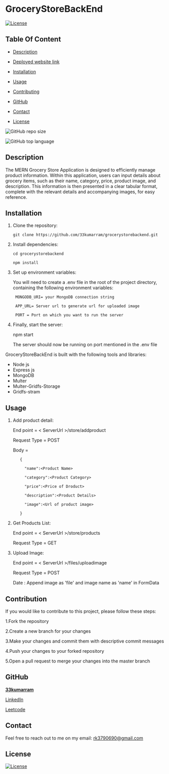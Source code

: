 # GroceryStoreBackEnd

  [![License](https://img.shields.io/static/v1?label=License&message=MIT&color=blue&?style=plastic&logo=appveyor)](https://opensource.org/license/MIT)



## Table Of Content

- [Description](#description)
- [Deployed website link](#deployedWebsite)
- [Installation](#installation)
- [Usage](#usage)
- [Contributing](#contribution)

- [GitHub](#github)
- [Contact](#contact)
- [License](#license)




![GitHub repo size](https://img.shields.io/github/repo-size/33kumarram/NodeOtpLoginApi?style=plastic)

  ![GitHub top language](https://img.shields.io/github/languages/top/33kumarram/NodeOtpLoginApi?style=plastic)



## Description

The MERN Grocery Store Application is designed to efficiently manage product information. Within this application, users can input details about grocery items, such as their name, category, price, product image, and description. This information is then presented in a clear tabular format, complete with the relevant details and accompanying images, for easy reference.
  








## Installation

1. Clone the repository:

       git clone https://github.com/33kumarram/grocerystorebackend.git


2. Install dependencies:

       cd grocerystorebackend

       npm install


3. Set up environment variables:
  
      You will need to create a .env file in the root of the project directory, containing the following environment variables:

        MONGODB_URI= your MongoDB connection string

        APP_URL= Server url to generate url for uploaded image

        PORT = Port on which you want to run the server

4. Finally, start the server:

     npm start

     The server should now be running on port mentioned in the .env file





GroceryStoreBackEnd is built with the following tools and libraries: <ul><li>Node js </li><li>Express js </li><li>MongoDB </li><li>Multer</li><li>Multer-Gridfs-Storage</li><li>Gridfs-stram</li></ul>





## Usage
 
1. Add product detail: 


   End point = < ServerUrl >/store/addproduct

   Request Type = POST

   Body = 
   
          {
   
            "name":<Product Name>

            "category":<Product Category>

            "price":<Price of Droduct>

            "description":<Product Details>

            "image":<Url of product image>
  
          }

2. Get Products List:

   End point = < ServerUrl >/store/products

   Request Type = GET

3. Upload Image:

   End point = < ServerUrl >/files/uploadimage

   Request Type = POST

   Date : Append image as 'file' and image name as 'name' in FormData









## Contribution
 
If you would like to contribute to this project, please follow these steps:

1.Fork the repository

2.Create a new branch for your changes

3.Make your changes and commit them with descriptive commit messages

4.Push your changes to your forked repository

5.Open a pull request to merge your changes into the master branch








## GitHub

<a href="https://github.com/33kumarram"><strong>33kumarram</a></strong>



<a href="https://www.linkedin.com/in/ramesh-kumar-33613a174/">LinkedIn</a></strong></p>


<a href="https://leetcode.com/kumarram/">Leetcode</a></strong></p>





## Contact

Feel free to reach out to me on my email:
rk3790690@gmail.com





## License

[![License](https://img.shields.io/static/v1?label=Licence&message=MIT&color=blue)](https://opensource.org/license/MIT)

